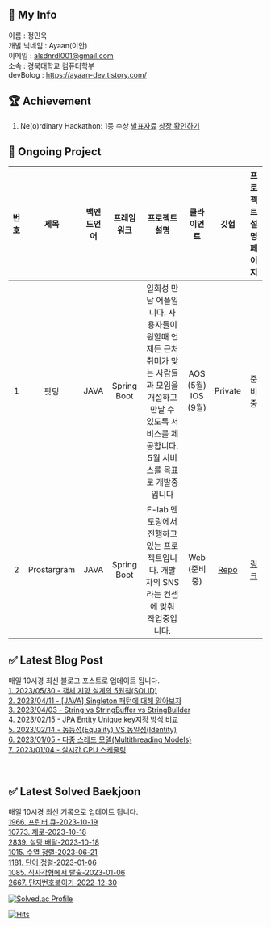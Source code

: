 ## :information_desk_person: My Info
이름 : 정민욱 </br>
개발 닉네임 :  Ayaan(이안)</br>
이메일 : alsdnrdl001@gmail.com</br>
소속 : 경북대학교 컴퓨터학부</br>
devBolog : https://ayaan-dev.tistory.com/</br>

## :trophy: Achievement
1. Ne(o)rdinary Hackathon: 1등 수상
[발표자료](https://www.miricanvas.com/ko/v/11f5vy2)
[상장 확인하기](https://drive.google.com/file/d/1lIbfyaiX8vsT9ZIpNFewcprSOEZ4697D/view?usp=sharing)
## :memo: Ongoing Project
|번호| 제목 | 백엔드언어 | 프레임워크 | 프로젝트 설명| 클라이언트 | 깃헙 | 프로젝트 설명페이지 |
|:-:|:-:|:-:|:-:|:-:|:-:|:-:|:-:|
|1| 팟팅 | JAVA | Spring Boot | 일회성 만남 어플입니다. 사용자들이 원할때 언제든 근처 취미가 맞는 사람들과 모임을 개설하고 만날 수 있도록 서비스를 제공합니다. 5월 서비스를 목표로 개발중입니다| AOS (5월) IOS (9월) | Private| 준비중|
|2| Prostargram | JAVA | Spring Boot | F-lab 멘토링에서 진행하고 있는 프로젝트입니다. 개발자의 SNS라는 컨셉에 맞춰 작업중입니다. | Web (준비 중) | [Repo](https://github.com/f-lab-edu/Prostargram)| [링크](https://github.com/f-lab-edu/Prostargram/wiki) |

## ✅ Latest Blog Post

매일 10시경 최신 블로그 포스트로 업데이트 됩니다.</br>
[1. 2023/05/30 - 객체 지향 설계의 5원칙(SOLID)](https://ayaan-dev.tistory.com/14) <br/>
[2. 2023/04/11 - [JAVA] Singleton 패턴에 대해 알아보자](https://ayaan-dev.tistory.com/13) <br/>
[3. 2023/04/03 - String vs StringBuffer vs StringBuilder](https://ayaan-dev.tistory.com/12) <br/>
[4. 2023/02/15 - JPA Entity Unique key지정 방식 비교](https://ayaan-dev.tistory.com/11) <br/>
[5. 2023/02/14 - 동등성(Equality) VS 동일성(Identity)](https://ayaan-dev.tistory.com/10) <br/>
[6. 2023/01/05 - 다중 스레드 모델(Multithreading Models)](https://ayaan-dev.tistory.com/9) <br/>
[7. 2023/01/04 - 실시간 CPU 스케줄링](https://ayaan-dev.tistory.com/8) <br/>

<!-- End blog -->
</br>

<!-- Start BaekJoon -->

## ✅ Latest Solved Baekjoon

매일 10시경 최신 기록으로 업데이트 됩니다.</br>
[1966. 프린터 큐-2023-10-19](https://www.acmicpc.net//problem/1966) <br/>
[10773. 제로-2023-10-18](https://www.acmicpc.net//problem/10773) <br/>
[2839. 설탕 배달-2023-10-18](https://www.acmicpc.net//problem/2839) <br/>
[1015. 수열 정렬-2023-06-21](https://www.acmicpc.net//problem/1015) <br/>
[1181. 단어 정렬-2023-01-06](https://www.acmicpc.net//problem/1181) <br/>
[1085. 직사각형에서 탈출-2023-01-06](https://www.acmicpc.net//problem/1085) <br/>
[2667. 단지번호붙이기-2022-12-30](https://www.acmicpc.net//problem/2667) <br/>

<!-- End BaekJoon -->
[![Solved.ac Profile](http://mazassumnida.wtf/api/v2/generate_badge?boj=alsdnrdl01)](https://solved.ac/alsdnrdl01/)

[![Hits](https://hits.seeyoufarm.com/api/count/incr/badge.svg?url=https%3A%2F%2Fgithub.com%2FJ-MU&count_bg=%230C9BF7&title_bg=%2369D2F7&icon=&icon_color=%23E7E7E7&title=hits&edge_flat=false)](https://hits.seeyoufarm.com)

